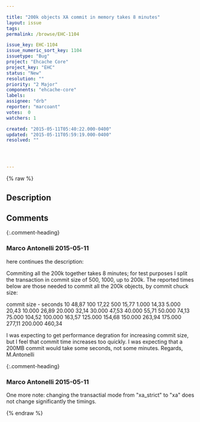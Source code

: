 ```yaml
---

title: "200k objects XA commit in memory takes 8 minutes"
layout: issue
tags: 
permalink: /browse/EHC-1104

issue_key: EHC-1104
issue_numeric_sort_key: 1104
issuetype: "Bug"
project: "Ehcache Core"
project_key: "EHC"
status: "New"
resolution: ""
priority: "2 Major"
components: "ehcache-core"
labels: 
assignee: "drb"
reporter: "marcoant"
votes:  0
watchers: 1

created: "2015-05-11T05:40:22.000-0400"
updated: "2015-05-11T05:59:19.000-0400"
resolved: ""




---
```


{% raw %}

## Description

<div markdown="1" class="description">



</div>

## Comments


{:.comment-heading}
### **Marco Antonelli** <span class="date">2015-05-11</span>

<div markdown="1" class="comment">

here continues the description:

Commiting all the 200k together takes 8 minutes; for test purposes I split the transaction in commit size of 500, 1000, up to 200k. The reported times below are those needed to commit all the 200k objects, by commit chuck size:

commit size - seconds
10			48,87
100			17,22
500			15,77
1.000		14,33
5.000		20,43
10.000		26,89
20.000		32,14
30.000		47,53
40.000		55,71
50.000		74,13
75.000		104,52
100.000		163,57
125.000		154,68
150.000		263,94
175.000		277,11
200.000		460,34

I was expecting to get performance degration for increasing commit size, but I feel that commit time increases too quickly. I was expecting that a 200MB commit would take some seconds, not some minutes.
Regards,
M.Antonelli

</div>


{:.comment-heading}
### **Marco Antonelli** <span class="date">2015-05-11</span>

<div markdown="1" class="comment">

One more note: changing the transactial mode from "xa\_strict" to "xa" does not change significantly the timings.

</div>



{% endraw %}
